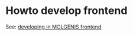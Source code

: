 # Howto develop frontend
See: [developing in MOLGENIS frontend](https://github.com/molgenis/molgenis-frontend/blob/master/README.md)


